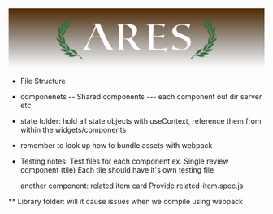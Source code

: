 <img src="/library/img/Ares_readme_banner.png">

* File Structure
- componenets
-- Shared components
--- each component
out dir
server
etc
* state folder: hold all state objects with useContext, reference them from within the widgets/components
* remember to look up how to bundle assets with webpack
* Testing notes: Test files for each component
ex. Single review component (tile)
  Each tile should have it's own testing file

  another component: related item card
  Provide related-item.spec.js

** Library folder: will it cause issues when we compile using webpack
